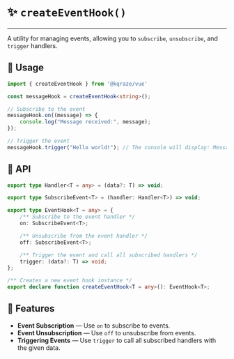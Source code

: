 # ✨ `createEventHook()`

---
 A utility for managing events, allowing you to `subscribe`, `unsubscribe`, and `trigger` handlers.

## 🎯 Usage
```ts
import { createEventHook } from '@kqraze/vue'

const messageHook = createEventHook<string>();

// Subscribe to the event
messageHook.on((message) => {
    console.log("Message received:", message);
});

// Trigger the event
messageHook.trigger("Hello world!"); // The console will display: Message received: Hello world!
```

## 🔹 API

```ts
export type Handler<T = any> = (data?: T) => void;

export type SubscribeEvent<T> = (handler: Handler<T>) => void;

export type EventHook<T = any> = {
    /** Subscribe to the event handler */
    on: SubscribeEvent<T>;

    /** Unsubscribe from the event handler */
    off: SubscribeEvent<T>;

    /** Trigger the event and call all subscribed handlers */
    trigger: (data?: T) => void;
};

/** Creates a new event hook instance */
export declare function createEventHook<T = any>(): EventHook<T>;
```

## 🚀 Features
- **Event Subscription** — Use `on` to subscribe to events.
- **Event Unsubscription** — Use `off` to unsubscribe from events.
- **Triggering Events** — Use `trigger` to call all subscribed handlers with the given data.
